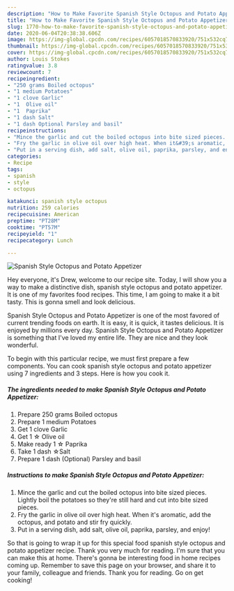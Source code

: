 ```yaml
---
description: "How to Make Favorite Spanish Style Octopus and Potato Appetizer"
title: "How to Make Favorite Spanish Style Octopus and Potato Appetizer"
slug: 1770-how-to-make-favorite-spanish-style-octopus-and-potato-appetizer
date: 2020-06-04T20:38:38.606Z
image: https://img-global.cpcdn.com/recipes/6057018570833920/751x532cq70/spanish-style-octopus-and-potato-appetizer-recipe-main-photo.jpg
thumbnail: https://img-global.cpcdn.com/recipes/6057018570833920/751x532cq70/spanish-style-octopus-and-potato-appetizer-recipe-main-photo.jpg
cover: https://img-global.cpcdn.com/recipes/6057018570833920/751x532cq70/spanish-style-octopus-and-potato-appetizer-recipe-main-photo.jpg
author: Louis Stokes
ratingvalue: 3.8
reviewcount: 7
recipeingredient:
- "250 grams Boiled octopus"
- "1 medium Potatoes"
- "1 clove Garlic"
- "1  Olive oil"
- "1  Paprika"
- "1 dash Salt"
- "1 dash Optional Parsley and basil"
recipeinstructions:
- "Mince the garlic and cut the boiled octopus into bite sized pieces. Lightly boil the potatoes so they&#39;re still hard and cut into bite sized pieces."
- "Fry the garlic in olive oil over high heat. When it&#39;s aromatic, add the octopus, and potato and stir fry quickly."
- "Put in a serving dish, add salt, olive oil, paprika, parsley, and enjoy!"
categories:
- Recipe
tags:
- spanish
- style
- octopus

katakunci: spanish style octopus 
nutrition: 259 calories
recipecuisine: American
preptime: "PT28M"
cooktime: "PT57M"
recipeyield: "1"
recipecategory: Lunch

---
```



![Spanish Style Octopus and Potato Appetizer](https://img-global.cpcdn.com/recipes/6057018570833920/751x532cq70/spanish-style-octopus-and-potato-appetizer-recipe-main-photo.jpg)

Hey everyone, it's Drew, welcome to our recipe site. Today, I will show you a way to make a distinctive dish, spanish style octopus and potato appetizer. It is one of my favorites food recipes. This time, I am going to make it a bit tasty. This is gonna smell and look delicious.

Spanish Style Octopus and Potato Appetizer is one of the most favored of current trending foods on earth. It is easy, it is quick, it tastes delicious. It is enjoyed by millions every day. Spanish Style Octopus and Potato Appetizer is something that I've loved my entire life. They are nice and they look wonderful.




To begin with this particular recipe, we must first prepare a few components. You can cook spanish style octopus and potato appetizer using 7 ingredients and 3 steps. Here is how you cook it.

<!--inarticleads1-->

##### The ingredients needed to make Spanish Style Octopus and Potato Appetizer:

1. Prepare 250 grams Boiled octopus
1. Prepare 1 medium Potatoes
1. Get 1 clove Garlic
1. Get 1 ☆ Olive oil
1. Make ready 1 ☆ Paprika
1. Take 1 dash ☆Salt
1. Prepare 1 dash (Optional) Parsley and basil




<!--inarticleads2-->

##### Instructions to make Spanish Style Octopus and Potato Appetizer:

1. Mince the garlic and cut the boiled octopus into bite sized pieces. Lightly boil the potatoes so they&#39;re still hard and cut into bite sized pieces.
1. Fry the garlic in olive oil over high heat. When it&#39;s aromatic, add the octopus, and potato and stir fry quickly.
1. Put in a serving dish, add salt, olive oil, paprika, parsley, and enjoy!




So that is going to wrap it up for this special food spanish style octopus and potato appetizer recipe. Thank you very much for reading. I'm sure that you can make this at home. There's gonna be interesting food in home recipes coming up. Remember to save this page on your browser, and share it to your family, colleague and friends. Thank you for reading. Go on get cooking!
